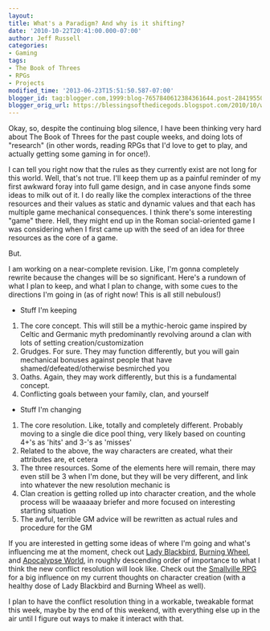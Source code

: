 ```yaml
---
layout:  
title: What's a Paradigm? And why is it shifting?
date: '2010-10-22T20:41:00.000-07:00'
author: Jeff Russell
categories:
- Gaming
tags:
- The Book of Threes
- RPGs
- Projects 
modified_time: '2013-06-23T15:51:50.587-07:00' 
blogger_id: tag:blogger.com,1999:blog-7657840612384361644.post-2841955067598017878 
blogger_orig_url: https://blessingsofthedicegods.blogspot.com/2010/10/what-paradigm-and-why-is-it-shifting.html 
---  
```


Okay, so, despite the continuing blog silence, I have been thinking very hard about The Book of Threes for the past couple weeks, and doing lots of "research" (in other words, reading RPGs that I'd love to get to play, and actually getting some gaming in for once!).  
  
I can tell you right now that the rules as they currently exist are not long for this world. Well, that's not true. I'll keep them up as a painful reminder of my first awkward foray into full game design, and in case anyone finds some ideas to milk out of it. I do really like the complex interactions of the three resources and their values as static and dynamic values and that each has multiple game mechanical consequences. I think there's some interesting "game" there. Hell, they might end up in the Roman social-oriented game I was considering when I first came up with the seed of an idea for three resources as the core of a game.  
  
But.  
  
I am working on a near-complete revision. Like, I'm gonna completely rewrite because the changes will be so significant. Here's a rundown of what I plan to keep, and what I plan to change, with some cues to the directions I'm going in (as of right now! This is all still nebulous!)   
  - Stuff I'm keeping

  

1.  The core concept. This will still be a mythic-heroic game inspired
    by Celtic and Germanic myth predominantly revolving around a clan
    with lots of setting creation/customization
2.  Grudges. For sure. They may function differently, but you will gain
    mechanical bonuses against people that have
    shamed/defeated/otherwise besmirched you
3.  Oaths. Again, they may work differently, but this is a fundamental
    concept.
4.  Conflicting goals between your family, clan, and yourself 
  

  - Stuff I'm changing

  

1.  The core resolution. Like, totally and completely different.
    Probably moving to a single die dice pool thing, very likely based
    on counting 4+'s as 'hits' and 3-'s as 'misses'
2.  Related to the above, the way characters are created, what their
    attributes are, et cetera
3.  The three resources. Some of the elements here will remain, there
    may even still be 3 when I'm done, but they will be very different,
    and link into whatever the new resolution mechanic is
4.  Clan creation is getting rolled up into character creation, and the
    whole process will be waaaaay briefer and more focused on
    interesting starting situation
5.  The awful, terrible GM advice will be rewritten as actual rules and
    procedure for the GM

  
If you are interested in getting some ideas of where I'm going and what's influencing me at the moment, check out [Lady Blackbird](http://www.onesevendesign.com/ladyblackbird/), [Burning Wheel](http://www.burningwheel.org/), and [Apocalypse World](http://www.lumpley.com/apocalypse/), in roughly descending order of importance to what I think the new conflict resolution will look like. Check out the [Smallville RPG](http://www.margaretweis.com/mwp-online-store/smallville/33-smallville-roleplaying-game) for a big influence on my current thoughts on character creation (with a healthy dose of Lady Blackbird and Burning Wheel as well).  
  
I plan to have the conflict resolution thing in a workable, tweakable format this week, maybe by the end of this weekend, with everything else up in the air until I figure out ways to make it interact with that. 
